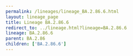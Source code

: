 ```yaml
---
permalink: /lineages/lineage_BA.2.86.6.html
layout: lineage_page
title: Lineage BA.2.86.6
redirect_to: ../lineage.html?lineage=BA.2.86.6
lineage: BA.2.86.6
parent: BA.2.86
children: ['BA.2.86.6']
---
```

